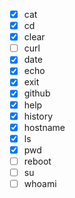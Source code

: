 - [x] cat
- [x] cd
- [x] clear
- [ ] curl
- [x] date
- [x] echo
- [x] exit
- [x] github
- [x] help
- [x] history
- [x] hostname
- [x] ls
- [x] pwd
- [ ] reboot
- [ ] su
- [ ] whoami